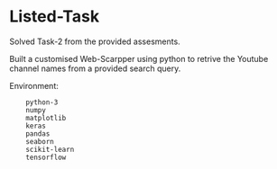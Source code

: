 # Listed-Task
Solved Task-2 from the provided assesments. </br>


Built a customised Web-Scarpper using python to retrive the Youtube channel names from a provided search query.</br>

 
Environment:

        python-3
        numpy
        matplotlib
        keras
        pandas
        seaborn
        scikit-learn
        tensorflow
